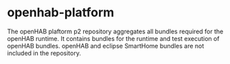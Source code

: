 # openhab-platform

The openHAB plaftorm p2 repository aggregates all bundles required for the openHAB runtime.
It contains bundles for the runtime and test execution of openHAB bundles.
openHAB and eclipse SmartHome bundles are not included in the repository.


